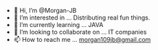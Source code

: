 - 👋 Hi, I’m @Morgan-JB
- 👀 I’m interested in ... Distributing real fun things.
- 🌱 I’m currently learning ... JAVA
- 💞️ I’m looking to collaborate on ... IT companies
- 📫 How to reach me ... morgan109jb@gmail.com

<!---
Morgan-JB/Morgan-JB is a ✨ special ✨ repository because its `README.md` (this file) appears on your GitHub profile.
You can click the Preview link to take a look at your changes.
--->
